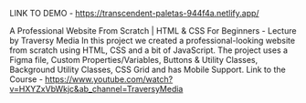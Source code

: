 LINK TO DEMO - https://transcendent-paletas-944f4a.netlify.app/

A Professional Website From Scratch | HTML & CSS For Beginners - Lecture by Traversy Media
In this project we created a professional-looking website from scratch using HTML, CSS and a bit of JavaScript.
The project uses a Figma file, Custom Properties/Variables, Buttons & Utility Classes, Background Utility Classes, CSS Grid and has Mobile Support. 
Link to the Course - https://www.youtube.com/watch?v=HXYZxVbWkjc&ab_channel=TraversyMedia
